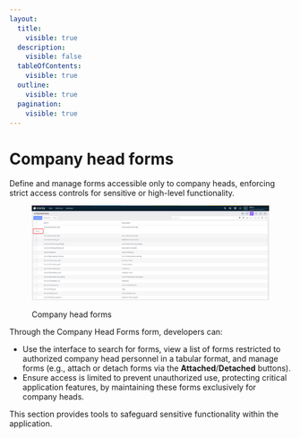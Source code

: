 ```yaml
---
layout:
  title:
    visible: true
  description:
    visible: false
  tableOfContents:
    visible: true
  outline:
    visible: true
  pagination:
    visible: true
---
```


# Company head forms

Define and manage forms accessible only to company heads, enforcing strict access controls for sensitive or high-level functionality.

<figure><img src="../../.gitbook/assets/dev-module/forms-detach-btn.png" alt=""><figcaption><p>Company head forms</p></figcaption></figure>

Through the Company Head Forms form, developers can:

* Use the interface to search for forms, view a list of forms restricted to authorized company head personnel in a tabular format, and manage forms (e.g., attach or detach forms via the **Attached**/**Detached** buttons).
* Ensure access is limited to prevent unauthorized use, protecting critical application features, by maintaining these forms exclusively for company heads.

This section provides tools to safeguard sensitive functionality within the application.
